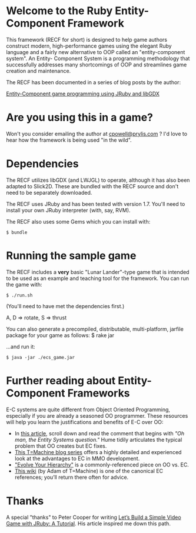 # Welcome to the Ruby Entity-Component Framework
This framework (RECF for short) is designed to help game authors construct 
modern, high-performance games using the elegant Ruby language and a fairly
new alternative to OOP called an "entity-component system". An Entity-
Component System is a programming methodology that successfully addresses many
shortcomings of OOP and streamlines game creation and maintenance.

The RECF has been documented in a series of blog posts by the author:

[Entity-Component game programming using JRuby and libGDX](http://cbpowell.wordpress.com/2012/10/30/entity-component-game-programming-using-jruby-and-libgdx-part-1/)

# Are you using this in a game?
Won't you consider emailing the author at <cpowell@prylis.com> ? I'd love to 
hear how the framework is being used "in the wild".

# Dependencies
The RECF utilizes libGDX (and LWJGL) to operate, although it has also been
adapted to Slick2D. These are bundled with the RECF source and don't need to
be separately downloaded.

The RECF uses JRuby and has been tested with version 1.7. You'll need to 
install your own JRuby interpreter (with, say, RVM).

The RECF also uses some Gems which you can install with:

    $ bundle

# Running the sample game

The RECF includes a **very** basic "Lunar Lander"-type game that is intended to
be used as an example and teaching tool for the framework. You can run the
game with:

    $ ./run.sh

(You'll need to have met the dependencies first.)

A, D => rotate, S => thrust

You can also generate a precompiled, distributable, multi-platform, jarfile 
package for your game as follows:
    $ rake jar

...and run it:

    $ java -jar ./ecs_game.jar

# Further reading about Entity-Component Frameworks

E-C systems are quite different from Object Oriented Programming, especially
if you are already a seasoned OO programmer. These resources will help you
learn the justifications and benefits of E-C over OO:

* In [this article](http://humespeaks.tumblr.com/post/21273251357/ludum-dare-dry-run-lessons-learned), scroll down and read the comment that begins with *"Oh man, the Entity Systems question."* Hume tidily articulates the typical problem that OO creates but EC fixes.
* [This T=Machine blog series](http://t-machine.org/index.php/2007/09/03/entity-systems-are-the-future-of-mmog-development-part-1/) offers a highly detailed and experienced look at the advantages to EC in MMO development.
* ["Evolve Your Hierarchy"](http://cowboyprogramming.com/2007/01/05/evolve-your-heirachy/) is a commonly-referenced piece on OO vs. EC.
* [This wiki](http://entity-systems.wikidot.com/) (by Adam of T=Machine) is one of the canonical EC references; you’ll return there often for advice.

# Thanks

A special "thanks" to Peter Cooper for writing [Let’s Build a Simple Video Game with JRuby: A Tutorial](http://www.rubyinside.com/video-game-ruby-tutorial-5726.html).
His article inspired me down this path.

